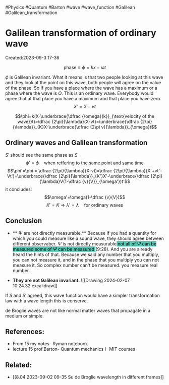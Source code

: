 #Physics #Quantum #Barton #wave #wave_function #Galilean #Galilean_transformation 
# Galilean transformation of ordinary wave
Created:2023-09-3 17-36

$$\text{phase}\equiv \phi =  kx-\omega t$$

$\phi$ is Galilean invariant. What it means is that two people looking at this wave and they look at the point on this wave, both people will agree on the value of the phase.
So If you have a place where the wave has a maximum or a phase where the wave is $O$. This is an ordinary wave. Everybody would agree that at that place you have a maximum and that place you have zero.
$$X'=X-vt$$

$$\phi=k(X-\underbrace{\dfrac {\omega}{k}}_{\text{velocity of the wave}}t)=\dfrac {2\pi}{\lambda}(X-vt)=\underbrace{\dfrac {2\pi}{\lambda}}_{K}X-\underbrace{\dfrac {2\pi v}{\lambda}}_{\omega}t$$
## Ordinary waves and Galilean transformation

$S'$ should see the same phase as $S$
$$\phi'=\phi \quad \text{when reffering to the same point and same time}$$
$$\phi'=\phi = \dfrac {2\pi}{\lambda}(X-vt)=\dfrac {2\pi}{\lambda}(X'+vt'-Vt')=\underbrace{\dfrac {2\pi}{\lambda}}_{K'}X'-\underbrace{\dfrac {2\pi}{\lambda}V(1-\dfrac {v}{V}}_{\omega'})t'$$
it concludes:
$$\omega'=\omega(1-\dfrac {v}{V})$$
$$K'=K \Rightarrow \lambda'=\lambda \quad \text{for ordinary waves}$$
## Conclusion

- ** $\Psi$ are not directly measurable.**
Because if you had a quantity for which you could measure like a sound wave, they should agree between different observaber. $\Psi$  is not directly measurable<mark style="background: #55C5B2;"> not all of $\Psi$ can be measured some of $\Psi$ can be measured </mark>(9:28). And you are already heard the hints of that. Because we said any number that you multiply, you can not measure it, and in the phase that you multiply you can not measure it. So complex number can't be measured. you measure real number.

* **They are not Galilean invariant.**
![[Drawing 2024-02-07 10.24.32.excalidraw]]

If $S$ and $S'$ agreed, this wave function would have a simpler transformation law with a wave length this is conserve.

de Broglie waves are not like normal matter waves that propagate in a medium or simple.


## References:
- From 15 my notes- Ryman notebook
- lecture 15 prof.Barton- Quantum mechanics I- MIT courses
## Related:
- [[8.04 2023-09-02 09-35 Su de Broglie wavelength in different frames]]


